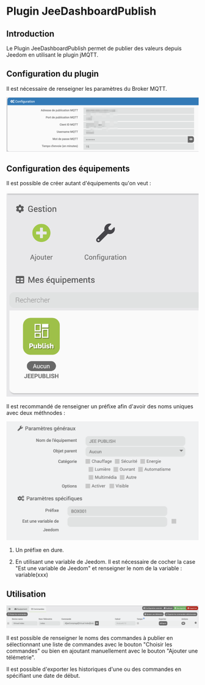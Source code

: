 # Plugin JeeDashboardPublish

## Introduction

Le Plugin JeeDashboardPublish permet de publier des valeurs depuis Jeedom en utilisant le plugin jMQTT.

## Configuration du plugin

Il est nécessaire de renseigner les paramètres du Broker MQTT.

![Configuration du plugin](./images/configuration_plugin.png)

## Configuration des équipements

Il est possible de créer autant d'équipements qu'on veut : 

![Liste des équipements](./images/liste_equipement.png)

Il est recommandé de renseigner un préfixe afin d'avoir des noms uniques avec deux méthnodes :

![Configuration des équipements - 1](./images/configuration_equipement_1.png)

1. Un préfixe en dure.

2. En utilisant une variable de Jeedom. Il est nécessaire de cocher la case "Est une variable de Jeedom" et renseigner le nom de la variable : variable(xxx)

## Utilisation

![Configuration des équipements - 2](./images/configuration_equipement_2.png)

Il est possible de renseigner le noms des commandes à publier en sélectionnant une liste de commandes avec le bouton "Choisir les commandes" ou bien en ajoutant manuellement avec le bouton "Ajouter une télémetrie".

Il est possible d'exporter les historiques d'une ou des commandes en spécifiant une date de début.

